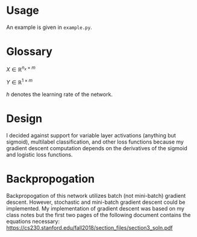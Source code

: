 # Usage
An example is given in `example.py`.
# Glossary
$X\in\mathbb{R}^{n_x \times m}$

$Y\in\mathbb{R}^{1 \times m}$

$h$ denotes the learning rate of the network.
# Design
I decided against support for variable layer activations (anything but sigmoid), multilabel classification, and other loss functions because my gradient descent computation depends on the derivatives of the sigmoid and logistic loss functions. 
# Backpropogation
Backpropogation of this network utilizes batch (not mini-batch) gradient descent. However, stochastic and mini-batch gradient descent could be implemented.
My implementation of gradient descent was based on my class notes but the first two pages of the following document contains the equations necessary: https://cs230.stanford.edu/fall2018/section_files/section3_soln.pdf
